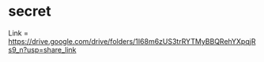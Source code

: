 # secret
Link = https://drive.google.com/drive/folders/1I68m6zUS3trRYTMyBBQRehYXpqjRs9_n?usp=share_link
